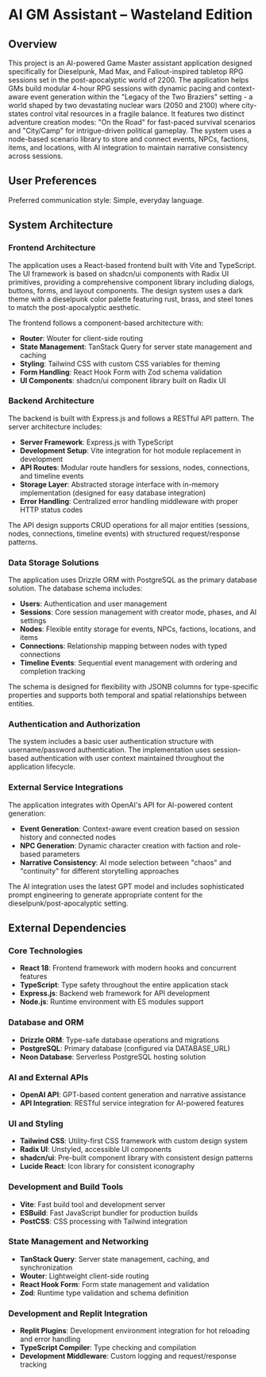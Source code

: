 # AI GM Assistant – Wasteland Edition

## Overview

This project is an AI-powered Game Master assistant application designed specifically for Dieselpunk, Mad Max, and Fallout-inspired tabletop RPG sessions set in the post-apocalyptic world of 2200. The application helps GMs build modular 4-hour RPG sessions with dynamic pacing and context-aware event generation within the "Legacy of the Two Braziers" setting - a world shaped by two devastating nuclear wars (2050 and 2100) where city-states control vital resources in a fragile balance. It features two distinct adventure creation modes: "On the Road" for fast-paced survival scenarios and "City/Camp" for intrigue-driven political gameplay. The system uses a node-based scenario library to store and connect events, NPCs, factions, items, and locations, with AI integration to maintain narrative consistency across sessions.

## User Preferences

Preferred communication style: Simple, everyday language.

## System Architecture

### Frontend Architecture
The application uses a React-based frontend built with Vite and TypeScript. The UI framework is based on shadcn/ui components with Radix UI primitives, providing a comprehensive component library including dialogs, buttons, forms, and layout components. The design system uses a dark theme with a dieselpunk color palette featuring rust, brass, and steel tones to match the post-apocalyptic aesthetic.

The frontend follows a component-based architecture with:
- **Router**: Wouter for client-side routing
- **State Management**: TanStack Query for server state management and caching
- **Styling**: Tailwind CSS with custom CSS variables for theming
- **Form Handling**: React Hook Form with Zod schema validation
- **UI Components**: shadcn/ui component library built on Radix UI

### Backend Architecture
The backend is built with Express.js and follows a RESTful API pattern. The server architecture includes:
- **Server Framework**: Express.js with TypeScript
- **Development Setup**: Vite integration for hot module replacement in development
- **API Routes**: Modular route handlers for sessions, nodes, connections, and timeline events
- **Storage Layer**: Abstracted storage interface with in-memory implementation (designed for easy database integration)
- **Error Handling**: Centralized error handling middleware with proper HTTP status codes

The API design supports CRUD operations for all major entities (sessions, nodes, connections, timeline events) with structured request/response patterns.

### Data Storage Solutions
The application uses Drizzle ORM with PostgreSQL as the primary database solution. The database schema includes:
- **Users**: Authentication and user management
- **Sessions**: Core session management with creator mode, phases, and AI settings
- **Nodes**: Flexible entity storage for events, NPCs, factions, locations, and items
- **Connections**: Relationship mapping between nodes with typed connections
- **Timeline Events**: Sequential event management with ordering and completion tracking

The schema is designed for flexibility with JSONB columns for type-specific properties and supports both temporal and spatial relationships between entities.

### Authentication and Authorization
The system includes a basic user authentication structure with username/password authentication. The implementation uses session-based authentication with user context maintained throughout the application lifecycle.

### External Service Integrations
The application integrates with OpenAI's API for AI-powered content generation:
- **Event Generation**: Context-aware event creation based on session history and connected nodes
- **NPC Generation**: Dynamic character creation with faction and role-based parameters
- **Narrative Consistency**: AI mode selection between "chaos" and "continuity" for different storytelling approaches

The AI integration uses the latest GPT model and includes sophisticated prompt engineering to generate appropriate content for the dieselpunk/post-apocalyptic setting.

## External Dependencies

### Core Technologies
- **React 18**: Frontend framework with modern hooks and concurrent features
- **TypeScript**: Type safety throughout the entire application stack
- **Express.js**: Backend web framework for API development
- **Node.js**: Runtime environment with ES modules support

### Database and ORM
- **Drizzle ORM**: Type-safe database operations and migrations
- **PostgreSQL**: Primary database (configured via DATABASE_URL)
- **Neon Database**: Serverless PostgreSQL hosting solution

### AI and External APIs
- **OpenAI API**: GPT-based content generation and narrative assistance
- **API Integration**: RESTful service integration for AI-powered features

### UI and Styling
- **Tailwind CSS**: Utility-first CSS framework with custom design system
- **Radix UI**: Unstyled, accessible UI components
- **shadcn/ui**: Pre-built component library with consistent design patterns
- **Lucide React**: Icon library for consistent iconography

### Development and Build Tools
- **Vite**: Fast build tool and development server
- **ESBuild**: Fast JavaScript bundler for production builds
- **PostCSS**: CSS processing with Tailwind integration

### State Management and Networking
- **TanStack Query**: Server state management, caching, and synchronization
- **Wouter**: Lightweight client-side routing
- **React Hook Form**: Form state management and validation
- **Zod**: Runtime type validation and schema definition

### Development and Replit Integration
- **Replit Plugins**: Development environment integration for hot reloading and error handling
- **TypeScript Compiler**: Type checking and compilation
- **Development Middleware**: Custom logging and request/response tracking